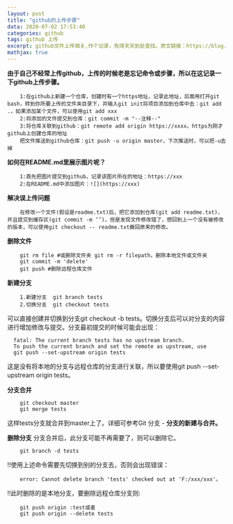 ```yaml
---
layout: post
title: "github的上传步骤"
data: 2020-07-02 17:53:40
categories: github
tags: github 上传
excerpt: github文件上传相关,作个记录，免得天天到处查找。原文链接：https://blog.csdn.net/littlely_ll/article/details/80054481
mathjax: true
---
```




**由于自己不经常上传github，上传的时候老是忘记命令或步骤，所以在这记录一下github上传步骤。**
```
	1:在github上新建一个仓库，创建时有一个https地址，记录此地址，后面用打开git bash，转到你所要上传的文件夹目录下，并输入git init将项目添加到仓库中去：git add .，如果添加某个文件，可以使用git add xxx
	2:将添加的文件提交到仓库：git commit -m "--注释--"
	3:将仓库关联到github：git remote add origin https://xxxx，https为刚才github上创建仓库的地址
	把文件推送到github仓库：git push -u origin master，下次推送时，可以把-u去掉
```

**如何在README.md里展示图片呢？**
```
	1:首先把图片提交到github，记录该图片所在的地址：https://xxx
	2:在README.md中添加图片：![](https://xxx)
```

**解决误上传问题**
```
	在修改一个文件(假设是readme.txt)后，把它添加到仓库(git add readme.txt)，并且提交到缓存区(git commit -m ‘’)，但是发现文件修改错了，想回到上一个没有被修改的版本，可以使用git checkout -- readme.txt撤回原来的修改。
```

**删除文件**
```
	git rm file #或删除文件夹 git rm -r filepath，删除本地文件或文件夹
	git commit -m 'delete'
	git push #删除远程仓库文件
```

**新建分支**
```
	1.新建分支	git branch tests
	2.切换分支	git checkout tests
```

  可以直接创建并切换到分支git checkout -b tests。切换分支后可以对分支的内容进行增加修改与提交。分支最初提交的时候可能会出现：
  ```
	fatal: The current branch tests has no upstream branch.
	To push the current branch and set the remote as upstream, use
    git push --set-upstream origin tests
  ```

这是没有将本地的分支与远程仓库的分支进行关联，所以要使用git push --set-upstream origin tests。

**分支合并**
```
	git checkout master
	git merge tests
```
  这样tests分支就合并到master上了。详细可参考Git 分支 - **分支的新建与合并。**

**删除分支**
  分支合并后，此分支可能不再需要了，则可以删除它。
```
	git branch -d tests
```
  !!使用上述命令需要先切换到别的分支去，否则会出现错误：
```
	error: Cannot delete branch 'tests' checked out at 'F:/xxx/xxx'。
```
  !!此时删除的是本地分支，要删除远程仓库分支则:
```
	git push origin :test或者
	git push origin --delete tests
```


